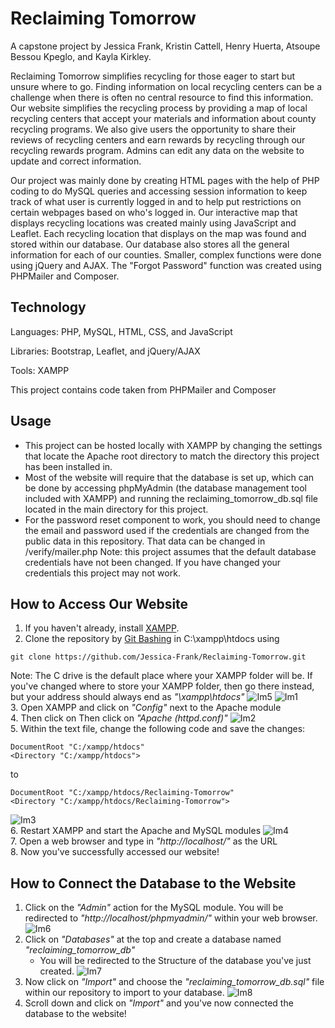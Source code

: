 # Reclaiming Tomorrow
A capstone project by Jessica Frank, Kristin Cattell, Henry Huerta, Atsoupe Bessou Kpeglo, and Kayla Kirkley.

Reclaiming Tomorrow simplifies recycling for those eager to start but unsure where to go. Finding information on local recycling centers can be a challenge when there is often no central resource to find this information. Our website simplifies the recycling process by providing a map of local recycling centers that accept your materials and information about county recycling programs. We also give users the opportunity to share their reviews of recycling centers and earn rewards by recycling through our recycling rewards program. Admins can edit any data on the website to update and correct information.

Our project was mainly done by creating HTML pages with the help of PHP coding to do MySQL queries and accessing session information to keep track of what user is currently logged in and to help put restrictions on certain webpages based on who's logged in. Our interactive map that displays recycling locations was created mainly using JavaScript and Leaflet. Each recycling location that displays on the map was found and stored within our database. Our database also stores all the general information for each of our counties. Smaller, complex functions were done using jQuery and AJAX. The "Forgot Password" function was created using PHPMailer and Composer.

## Technology
Languages: PHP, MySQL, HTML, CSS, and JavaScript

Libraries: Bootstrap, Leaflet, and jQuery/AJAX

Tools: XAMPP

This project contains code taken from PHPMailer and Composer

## Usage
- This project can be hosted locally with XAMPP by changing the settings that locate the Apache root directory to match the directory this project has been installed in. 
- Most of the website will require that the database is set up, which can be done by accessing phpMyAdmin (the database management tool included with XAMPP) and running the reclaiming_tomorrow_db.sql file located in the main directory for this project.
- For the password reset component to work, you should need to change the email and password used if the credentials are changed from the public data in this repository. That data can be changed in /verify/mailer.php
Note: this project assumes that the default database credentials have not been changed. If you have changed your credentials this project may not work.

## How to Access Our Website
1. If you haven't already, install [XAMPP](https://www.apachefriends.org/download.html).
2. Clone the repository by [Git Bashing](https://gitforwindows.org/) in C:\xampp\htdocs using 
```
git clone https://github.com/Jessica-Frank/Reclaiming-Tomorrow.git
```
Note: The C drive is the default place where your XAMPP folder will be. If you've changed where to store your XAMPP folder, then go there instead, but your address should always end as *"\xampp\htdocs"*
![Im5](https://github.com/Jessica-Frank/Reclaiming-Tomorrow/assets/111710708/d7d3cb8a-afe6-4650-a217-da3ca0f026e9)
![Im1](https://github.com/Jessica-Frank/Reclaiming-Tomorrow/assets/111710708/0036978a-2ca4-49a5-8194-f8b9ac864361) <br>
3. Open XAMPP and click on *"Config"* next to the Apache module <br>
4. Then click on Then click on *"Apache (httpd.conf)"*
![Im2](https://github.com/Jessica-Frank/Reclaiming-Tomorrow/assets/111710708/58989f07-0b14-435c-8008-1ddbae4d42fd) <br>
5. Within the text file, change the following code and save the changes:
```
DocumentRoot "C:/xampp/htdocs"
<Directory "C:/xampp/htdocs">
```
to
```
DocumentRoot "C:/xampp/htdocs/Reclaiming-Tomorrow"
<Directory "C:/xampp/htdocs/Reclaiming-Tomorrow">
```
![Im3](https://github.com/Jessica-Frank/Reclaiming-Tomorrow/assets/111710708/d981eec8-d5ee-4748-82c7-89c50b4e6f66) <br>
6. Restart XAMPP and start the Apache and MySQL modules
![Im4](https://github.com/Jessica-Frank/Reclaiming-Tomorrow/assets/111710708/e972856b-624f-45f5-830c-b13b3ceaea28) <br>
7. Open a web browser and type in *"http://localhost/"* as the URL <br>
8. Now you've successfully accessed our website!

## How to Connect the Database to the Website
1. Click on the *"Admin"* action for the MySQL module. You will be redirected to *"http://localhost/phpmyadmin/"* within your web browser.
![Im6](https://github.com/Jessica-Frank/Reclaiming-Tomorrow/assets/111710708/8922f23e-83f6-4a70-9da3-b10f7a9f559b) <br>
2. Click on *"Databases"* at the top and create a database named *"reclaiming_tomorrow_db"*
    - You will be redirected to the Structure of the database you've just created.
![Im7](https://github.com/Jessica-Frank/Reclaiming-Tomorrow/assets/111710708/d0835e2f-1e3d-461d-a888-c0701d13ef7b) <br>
3. Now click on *"Import"* and choose the *"reclaiming_tomorrow_db.sql"* file within our repository to import to your database.
![Im8](https://github.com/Jessica-Frank/Reclaiming-Tomorrow/assets/111710708/cbbd0a0e-f2d4-413c-8efc-1227578f32cf) <br>
4. Scroll down and click on *"Import"* and you've now connected the database to the website!

